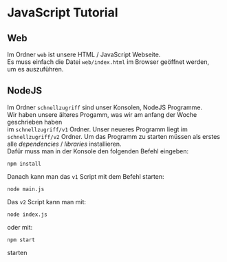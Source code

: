 # JavaScript Tutorial
## Web
Im Ordner `web` ist unsere HTML / JavaScript Webseite.  
Es muss einfach die Datei `web/index.html` im Browser geöffnet werden,  
um es auszuführen.

## NodeJS
Im Ordner `schnellzugriff` sind unser Konsolen, NodeJS Programme.  
Wir haben unsere älteres Progamm, was wir am anfang der Woche geschrieben haben  
im `schnellzugriff/v1` Ordner. Unser neueres Programm liegt im `schnellzugriff/v2` Ordner.
Um das Programm zu starten müssen als erstes alle _dependencies_ / _libraries_ installieren.  
Dafür muss man in der Konsole den folgenden Befehl eingeben:
```
npm install
```
Danach kann man das `v1` Script mit dem Befehl starten:
```
node main.js
```
Das `v2` Script kann man mit:
```
node index.js
```
oder mit:
```
npm start
```
starten
